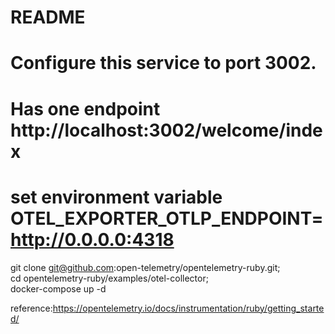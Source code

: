 # README


# Configure this service to port 3002.
# Has one endpoint http://localhost:3002/welcome/index
# set environment variable OTEL_EXPORTER_OTLP_ENDPOINT=http://0.0.0.0:4318

git clone git@github.com:open-telemetry/opentelemetry-ruby.git; \
    cd opentelemetry-ruby/examples/otel-collector; \
       docker-compose up -d

reference:https://opentelemetry.io/docs/instrumentation/ruby/getting_started/
